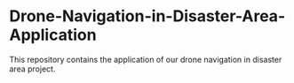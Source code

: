 # Drone-Navigation-in-Disaster-Area-Application
This repository contains the application of our drone navigation in disaster area project. 
